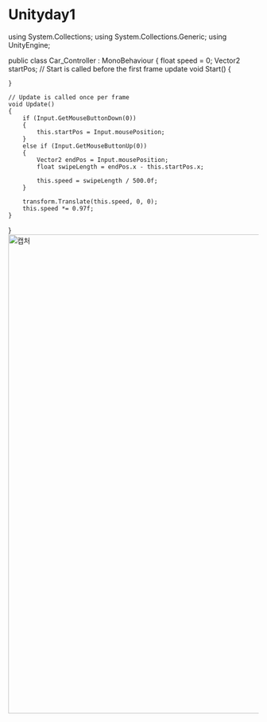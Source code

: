 # Unityday1
using System.Collections;
using System.Collections.Generic;
using UnityEngine;

public class Car_Controller : MonoBehaviour
{
    float speed = 0;
    Vector2 startPos;
    // Start is called before the first frame update
    void Start()
    {
        
    }

    // Update is called once per frame
    void Update()
    {
        if (Input.GetMouseButtonDown(0))
        {
            this.startPos = Input.mousePosition;
        }
        else if (Input.GetMouseButtonUp(0))
        {
            Vector2 endPos = Input.mousePosition;
            float swipeLength = endPos.x - this.startPos.x;

            this.speed = swipeLength / 500.0f;
        }

        transform.Translate(this.speed, 0, 0);
        this.speed *= 0.97f;
    }
}
<img width="965" alt="캡처" src="https://user-images.githubusercontent.com/126967150/224534663-e3014bc3-b79a-4106-b42b-a5176cbc9cdc.png">
